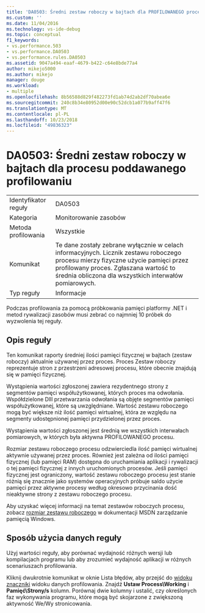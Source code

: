 ```yaml
---
title: 'DA0503: Średni zestaw roboczy w bajtach dla PROFILOWANEGO procesu | Dokumentacja firmy Microsoft'
ms.custom: ''
ms.date: 11/04/2016
ms.technology: vs-ide-debug
ms.topic: conceptual
f1_keywords:
- vs.performance.503
- vs.performance.DA0503
- vs.performance.rules.DA0503
ms.assetid: 9047a494-eaaf-4679-b422-c64e8bde77a4
author: mikejo5000
ms.author: mikejo
manager: douge
ms.workload:
- multiple
ms.openlocfilehash: 8b56588d829f482273fd1ab74d2ab2df70abea6e
ms.sourcegitcommit: 240c8b34e80952d00e90c52dcb1a077b9aff47f6
ms.translationtype: MT
ms.contentlocale: pl-PL
ms.lasthandoff: 10/23/2018
ms.locfileid: "49836323"
---
```

# <a name="da0503-average-working-set-in-bytes-for-the-process-being-profiled"></a>DA0503: Średni zestaw roboczy w bajtach dla procesu poddawanego profilowaniu

|||  
|-|-|  
|Identyfikator reguły|DA0503|  
|Kategoria|Monitorowanie zasobów|  
|Metoda profilowania|Wszystkie|  
|Komunikat|Te dane zostały zebrane wyłącznie w celach informacyjnych. Licznik zestawu roboczego procesu mierzy fizyczne użycie pamięci przez profilowany proces. Zgłaszana wartość to średnia obliczona dla wszystkich interwałów pomiarowych.|  
|Typ reguły|Informacje|  

 Podczas profilowania za pomocą próbkowania pamięci platformy .NET i metod rywalizacji zasobów musi zebrać co najmniej 10 próbek do wyzwolenia tej reguły.  

## <a name="rule-description"></a>Opis reguły  
 Ten komunikat raporty średniej ilości pamięci fizycznej w bajtach (zestaw roboczy) aktualnie używanej przez proces. Proces Zestaw roboczy reprezentuje stron z przestrzeni adresowej procesu, które obecnie znajdują się w pamięci fizycznej.  

 Wystąpienia wartości zgłoszonej zawiera rezydentnego strony z segmentów pamięci współużytkowanej, których proces ma odwołania. Współdzielone Dlll przetwarzania odwołania są objęte segmentów pamięci współużytkowanej, które są uwzględniane. Wartość zestawu roboczego mogą być większe niż ilość pamięci wirtualnej, która ze względu na segmenty udostępnionej pamięci przydzielonej przez proces.  

 Wystąpienia wartości zgłoszonej jest średnią we wszystkich interwałach pomiarowych, w których była aktywna PROFILOWANEGO procesu.  

 Rozmiar zestawu roboczego procesu odzwierciedla ilość pamięci wirtualnej aktywnie używanej przez proces. Również jest zależna od ilości pamięci fizycznej (lub pamięci RAM) dostępna do uruchamiania aplikacji i rywalizacji o tej pamięci fizycznej z innych uruchomionych procesów. Jeśli pamięci fizycznej jest ograniczony, wartość zestawu roboczego procesu jest stanie różnią się znacznie jako systemów operacyjnych próbuje saldo użycie pamięci przez aktywne procesy według okresowo przycinania dość nieaktywne strony z zestawu roboczego procesu.  

 Aby uzyskać więcej informacji na temat zestawów roboczych procesu, zobacz [rozmiar zestawu roboczego](http://go.microsoft.com/fwlink/?LinkId=177830) w dokumentacji MSDN zarządzanie pamięcią Windows.  

## <a name="how-to-use-rule-data"></a>Sposób użycia danych reguły  
 Użyj wartości reguły, aby porównać wydajność różnych wersji lub kompilacjach programu lub aby zrozumieć wydajność aplikacji w różnych scenariuszach profilowania.  

 Kliknij dwukrotnie komunikat w oknie Lista błędów, aby przejść do [widoku znaczniki](../profiling/marks-view.md) widoku danych profilowania. Znajdź **Ustaw Process\Working** i **Pamięć\Strony/s** kolumn. Porównaj dwie kolumny i ustalić, czy określonych faz wykonywania programu, które mogą być skojarzone z zwiększoną aktywność We/Wy stronicowania.